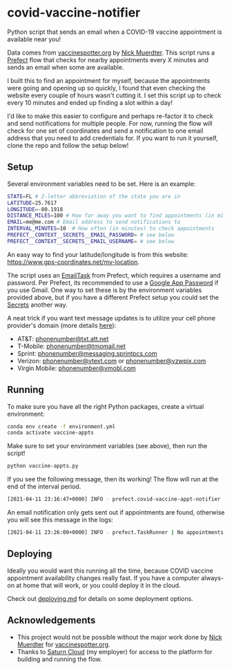 # covid-vaccine-notifier

Python script that sends an email when a COVID-19 vaccine appointment is available near you!

Data comes from [vaccinespotter.org](https://vaccinespotter.org) by [Nick Muerdter](https://github.com/GUI). This script runs a [Prefect](https://github.com/PrefectHQ/prefect) flow that checks for nearby appointments every X minutes and sends an email when some are available.

I built this to find an appointment for myself, because the appointments were going and opening up so quickly, I found that even checking the website every couple of hours wasn't cutting it. I set this script up to check every 10 minutes and ended up finding a slot within a day! 

I'd like to make this easier to configure and perhaps re-factor it to check and send notifications for multiple people. For now, running the flow will check for one set of coordinates and send a notification to one email address that you need to add credentials for. If you want to run it yourself, clone the repo and follow the setup below!

## Setup

Several environment variables need to be set. Here is an example:

```bash
STATE=FL # 2-letter abbreviation of the state you are in
LATITUDE=25.7617
LONGITUDE=-80.1918
DISTANCE_MILES=100 # How far away you want to find appointments (in miles)
EMAIL=me@me.com # Email address to send notifications to
INTERVAL_MINUTES=10  # How often (in minutes) to check appointments
PREFECT__CONTEXT__SECRETS__EMAIL_PASSWORD= # see below
PREFECT__CONTEXT__SECRETS__EMAIL_USERNAME= # see below
```

An easy way to find your latitude/longitude is from this website: https://www.gps-coordinates.net/my-location.

The script uses an [EmailTask](https://docs.prefect.io/api/latest/tasks/notifications.html#emailtask) from Prefect, which requires a username and password. Per Prefect, its recommended to use a [Google App Password](https://support.google.com/accounts/answer/185833) if you use Gmail. One way to set these is by the environment variables provided above, but if you have a different Prefect setup you could set the [Secrets](https://docs.prefect.io/orchestration/concepts/secrets.html) another way.

A neat trick if you want text message updates is to utilize your cell phone provider's domain (more details [here](https://smith.ai/blog/how-send-email-text-message-and-text-via-email)):

- AT&T: phonenumber@txt.att.net
- T-Mobile: phonenumber@tmomail.net
- Sprint: phonenumber@messaging.sprintpcs.com
- Verizon: phonenumber@vtext.com or phonenumber@vzwpix.com
- Virgin Mobile: phonenumber@vmobl.com

## Running

To make sure you have all the right Python packages, create a virtual environment:

```bash
conda env create -f environment.yml
conda activate vaccine-appts
```

Make sure to set your environment variables (see above), then run the script!

```bash
python vaccine-appts.py
```

If you see the following message, then its working! The flow will run at the end of the interval period.

```bash
[2021-04-11 23:16:47+0000] INFO - prefect.covid-vaccine-appt-notifier | Waiting for next scheduled run at 2021-04-11T23:20:00+00:00
```

An email notification only gets sent out if appointments are found, otherwise you will see this message in the logs:

```bash
[2021-04-11 23:26:00+0000] INFO - prefect.TaskRunner | No appointments found :(
```

## Deploying

Ideally you would want this running all the time, because COVID vaccine appointment availability changes really fast. If you have a computer always-on at home that will work, or you could deploy it in the cloud.

Check out [deploying.md](deploying.md) for details on some deployment options. 

## Acknowledgements

- This project would not be possible without the major work done by [Nick Muerdter](https://github.com/GUI) for [vaccinespotter.org](https://vaccinespotter.org). 
- Thanks to [Saturn Cloud](https://saturncloud.io) (my employer) for access to the platform for building and running the flow.